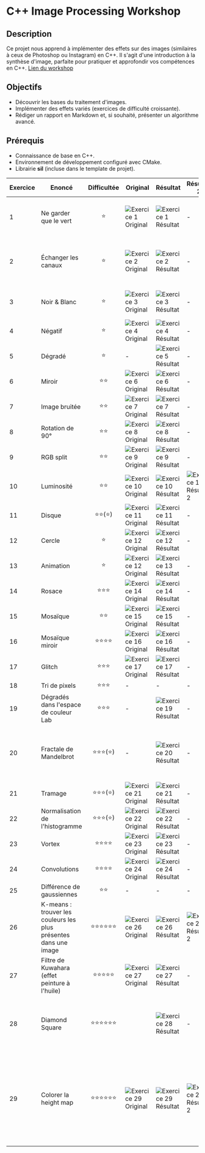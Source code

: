 # C++ Image Processing Workshop

## Description

Ce projet nous apprend à implémenter des effets sur des images (similaires à ceux de Photoshop ou Instagram) en C++. Il s'agit d'une introduction à la synthèse d'image, parfaite pour pratiquer et approfondir vos compétences en C++.
[Lien du workshop](https://dsmte.github.io/Learn--cpp_programming/Workshop/Exercices)

    
## Objectifs

- Découvrir les bases du traitement d'images.
- Implémenter des effets variés (exercices de difficulté croissante).
- Rédiger un rapport en Markdown et, si souhaité, présenter un algorithme avancé.

## Prérequis

- Connaissance de base en C++.
- Environnement de développement configuré avec CMake.
- Librairie **sil** (incluse dans le template de projet).

| Exercice | Enoncé                                                           | Difficultée | Original                                                                        | Résultat                                                                                    | Résultat 2                                                                                    | Commentaire                                                                                                                                 |
| -------- | ---------------------------------------------------------------- | :---------: | ------------------------------------------------------------------------------- | ------------------------------------------------------------------------------------------- | --------------------------------------------------------------------------------------------- | ------------------------------------------------------------------------------------------------------------------------------------------- |
| 1        | Ne garder que le vert                                            |      ⭐      | ![Exercice 1 Original](../Workshop-C-/images/logo.png)                          | ![Exercice 1 Résultat](../Workshop-C-/output/green.png)                                     | -                                                                                             | Un exercice simple et rapide, idéal pour se familiariser.                                                                                   |
| 2        | Échanger les canaux                                              |      ⭐      | ![Exercice 2 Original](../Workshop-C-/images/logo.png)                          | ![Exercice 2 Résultat](../Workshop-C-/output/swap.png)                                      | -                                                                                             | Intéressant pour mieux comprendre la manipulation des pixels.                                                                               |
| 3        | Noir & Blanc                                                     |      ⭐      | ![Exercice 3 Original](../Workshop-C-/images/logo.png)                          | ![Exercice 3 Résultat](../Workshop-C-/output/black_white.png)                               | -                                                                                             | Bonne introduction aux calculs de luminance.                                                                                                |
| 4        | Négatif                                                          |      ⭐      | ![Exercice 4 Original](../Workshop-C-/images/logo.png)                          | ![Exercice 4 Résultat](../Workshop-C-/output/negativ.png)                                   | -                                                                                             |                                                                                                                                             |
| 5        | Dégradé                                                          |      ⭐      | -                                                                               | ![Exercice 5 Résultat](../Workshop-C-/output/degrade.png)                                   | -                                                                                             |                                                                                                                                             |
| 6        | Miroir                                                           |     ⭐⭐      | ![Exercice 6 Original](../Workshop-C-/images/logo.png)                          | ![Exercice 6 Résultat](../Workshop-C-/output/mirror.png)                                    | -                                                                                             |                                                                                                                                             |
| 7        | Image bruitée                                                    |     ⭐⭐      | ![Exercice 7 Original](../Workshop-C-/images/logo.png)                          | ![Exercice 7 Résultat](../Workshop-C-/output/noise.png)                                     | -                                                                                             |                                                                                                                                             |
| 8        | Rotation de 90°                                                  |     ⭐⭐      | ![Exercice 8 Original](../Workshop-C-/images/mario.png)                         | ![Exercice 8 Résultat](../Workshop-C-/output/rotation_mario.png)                            | -                                                                                             |                                                                                                                                             |
| 9        | RGB split                                                        |     ⭐⭐      | ![Exercice 9 Original](../Workshop-C-/images/logo.png)                          | ![Exercice 9 Résultat](../Workshop-C-/output/rgbSplit.png)                                  | -                                                                                             |                                                                                                                                             |
| 10       | Luminosité                                                       |     ⭐⭐      | ![Exercice 10 Original](../Workshop-C-/images/photo.jpg)                        | ![Exercice 10 Résultat](../Workshop-C-/output/brighter.png)                                 | ![Exercice 10 Résultat 2](../Workshop-C-/output/darker.png)                                   |                                                                                                                                             |
| 11       | Disque                                                           |    ⭐⭐(⭐)    | ![Exercice 11 Original](../Workshop-C-/output/disk.png)                         | ![Exercice 11 Résultat](../Workshop-C-/output/disk.png)                                     | -                                                                                             |                                                                                                                                             |
| 12       | Cercle                                                           |      ⭐      | ![Exercice 12 Original](../Workshop-C-/output/disk.png)                         | ![Exercice 12 Résultat](../Workshop-C-/output/circle.png)                                   | -                                                                                             |                                                                                                                                             |
| 13       | Animation                                                        |      ⭐      | ![Exercice 12 Original](../Workshop-C-/images/anonymous.jpg)                    | ![Exercice 13 Résultat](../Workshop-C-/output/glitch%20effect/Anonymous_Glitch.gif)         | -                                                                                             |                                                                                                                                             |
| 14       | Rosace                                                           |     ⭐⭐⭐     | ![Exercice 14 Original](../Workshop-C-/output/circle.png)                       | ![Exercice 14 Résultat](../Workshop-C-/output/rosace.png)                                   | -                                                                                             |                                                                                                                                             |
| 15       | Mosaïque                                                         |     ⭐⭐      | ![Exercice 15 Original](../Workshop-C-/images/logo.png)                         | ![Exercice 15 Résultat](../Workshop-C-/output/mosaique.png)                                 | -                                                                                             |                                                                                                                                             |
| 16       | Mosaïque miroir                                                  |    ⭐⭐⭐⭐     | ![Exercice 16 Original](../Workshop-C-/images/logo.png)                         | ![Exercice 16 Résultat](../Workshop-C-/output/mosaiqueMirror.png)                           | -                                                                                             |                                                                                                                                             |
| 17       | Glitch                                                           |     ⭐⭐⭐     | ![Exercice 17 Original](../Workshop-C-/images/blackops.jpg)                     | ![Exercice 17 Résultat](../Workshop-C-/output/glitch%20effect/bo6.gif)                      | -                                                                                             | Mon effet préféré                                                                                                                           |
| 18       | Tri de pixels                                                    |     ⭐⭐⭐     | -                                                                               | -                                                                                           | -                                                                                             |                                                                                                                                             |
| 19       | Dégradés dans l'espace de couleur Lab                            |     ⭐⭐⭐     | -                                                                               | ![Exercice 19 Résultat](../Workshop-C-/output/colorDegrade.png)                             | -                                                                                             |                                                                                                                                             |
| 20       | Fractale de Mandelbrot                                           |   ⭐⭐⭐(⭐)    | -                                                                               | ![Exercice 20 Résultat](../Workshop-C-/output/fractale.png)                                 | -                                                                                             | Compliqué à comprendre au début, mais sinon après je n'ai pas eu trop de problèmes                                                          |
| 21       | Tramage                                                          |   ⭐⭐⭐(⭐)    | ![Exercice 21 Original](../Workshop-C-/images/photo.jpg)                        | ![Exercice 21 Résultat](../Workshop-C-/output/tramage.png)                                  | -                                                                                             |                                                                                                                                             |
| 22       | Normalisation de l'histogramme                                   |   ⭐⭐⭐(⭐)    | ![Exercice 22 Original](../Workshop-C-/images/photo_faible_contraste.jpg)       | ![Exercice 22 Résultat](../Workshop-C-/output/betterContrast.jpg)                           | -                                                                                             |                                                                                                                                             |
| 23       | Vortex                                                           |    ⭐⭐⭐⭐     | ![Exercice 23 Original](../Workshop-C-/images/logo.png)                         | ![Exercice 23 Résultat](../Workshop-C-/output/vortex.png)                                   | -                                                                                             |                                                                                                                                             |
| 24       | Convolutions                                                     |    ⭐⭐⭐⭐     | ![Exercice 24 Original](../Workshop-C-/images/logo.png)                         | ![Exercice 24 Résultat](../Workshop-C-/output/blur.png)                                     | -                                                                                             |                                                                                                                                             |
| 25       | Différence de gaussiennes                                        |     ⭐⭐      | -                                                                               | -                                                                                           | -                                                                                             |                                                                                                                                             |
| 26       | K-means : trouver les couleurs les plus présentes dans une image |   ⭐⭐⭐⭐⭐⭐    | ![Exercice 26 Original](../Workshop-C-/images/photo.jpg)                        | ![Exercice 26 Résultat](../Workshop-C-/output/kmeans/kmeans-2-colors.jpg)                   | ![Exercice 26 Résultat 2](../Workshop-C-/output/kmeans/kmeans-16-colors.jpg)                  | Exercice le plus difficile à mes yeux                                                                                                       |
| 27       | Filtre de Kuwahara (effet peinture à l'huile)                    |    ⭐⭐⭐⭐⭐    | ![Exercice 27 Original](../Workshop-C-/images/photo.jpg)                        | ![Exercice 27 Résultat](../Workshop-C-/output/kurahara.png)                                 | -                                                                                             |                                                                                                                                             |
| 28       | Diamond Square                                                   |   ⭐⭐⭐⭐⭐⭐    |                                                                                 | ![Exercice 28 Résultat](../Workshop-C-/output/DiamondSquares/DiamondSquare.png)             | -                                                                                             | Très satisfaisant, bonne introduction à la génération procédurale en c++                                                                    |
| 29       | Colorer la height map                                            |   ⭐⭐⭐⭐⭐⭐    | ![Exercice 29 Original](../Workshop-C-/output/DiamondSquares/DiamondSquare.png) | ![Exercice 29 Résultat](../Workshop-C-/output/DiamondSquares/DiamondSquareColored_2049.png) | ![Exercice 29 Résultat 2](../Workshop-C-/output/DiamondSquares/DiamondSquareColored_4097.png) | Ayant déjà fait de la génération procédurale en C#, cet exercice est celui où je me suis le plus amusé et où j'ai appris beaucoup de choses |

